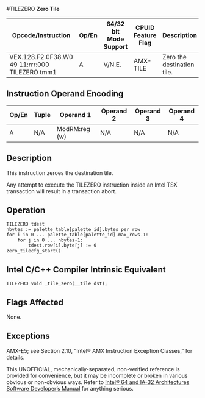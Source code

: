 #TILEZERO
**Zero Tile**

| Opcode/Instruction                             | Op/En | 64/32 bit Mode Support | CPUID Feature Flag | Description                |
| ---------------------------------------------- | ----- | ---------------------- | ------------------ | -------------------------- |
| VEX.128.F2.0F38.W0 49 11:rrr:000 TILEZERO tmm1 | A     | V/N.E.                 | AMX-TILE           | Zero the destination tile. |

## Instruction Operand Encoding

| Op/En | Tuple | Operand 1     | Operand 2 | Operand 3 | Operand 4 |
| ----- | ----- | ------------- | --------- | --------- | --------- |
| A     | N/A   | ModRM:reg (w) | N/A       | N/A       | N/A       |

## Description

This instruction zeroes the destination tile.

Any attempt to execute the TILEZERO instruction inside an Intel TSX transaction will result in a transaction abort.

## Operation

```
TILEZERO tdest
nbytes := palette_table[palette_id].bytes_per_row
for i in 0 ... palette_table[palette_id].max_rows-1:
    for j in 0 ... nbytes-1:
        tdest.row[i].byte[j] := 0
zero_tilecfg_start()

```

## Intel C/C++ Compiler Intrinsic Equivalent

```
TILEZERO void _tile_zero(__tile dst);

```

## Flags Affected

None.

## Exceptions

AMX-E5; see Section 2.10, “Intel® AMX Instruction Exception Classes,” for details.

This UNOFFICIAL, mechanically-separated, non-verified reference is provided for convenience, but it may be
incomplete or broken in various obvious or non-obvious
ways. Refer to [Intel® 64 and IA-32 Architectures Software Developer’s Manual](https://software.intel.com/en-us/download/intel-64-and-ia-32-architectures-sdm-combined-volumes-1-2a-2b-2c-2d-3a-3b-3c-3d-and-4) for anything serious.

